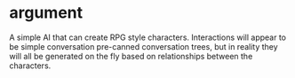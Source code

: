 # argument
A simple AI that can create RPG style characters. Interactions will appear to be
simple conversation pre-canned conversation trees, but in reality they will all
be generated on the fly based on relationships between the characters.


